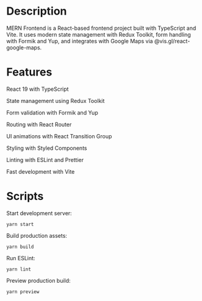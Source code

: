 # Description
MERN Frontend is a React-based frontend project built with TypeScript and Vite. It uses modern state management with Redux Toolkit, form handling with Formik and Yup, and integrates with Google Maps via @vis.gl/react-google-maps.


# Features

React 19 with TypeScript

State management using Redux Toolkit

Form validation with Formik and Yup

Routing with React Router

UI animations with React Transition Group

Styling with Styled Components

Linting with ESLint and Prettier

Fast development with Vite

# Scripts

Start development server:

```yarn start```

Build production assets:

```yarn build```

Run ESLint:

```yarn lint```

Preview production build:

```yarn preview```

